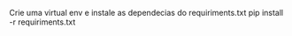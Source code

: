 Crie uma virtual env e instale as dependecias do requiriments.txt
    pip install -r requiriments.txt
    